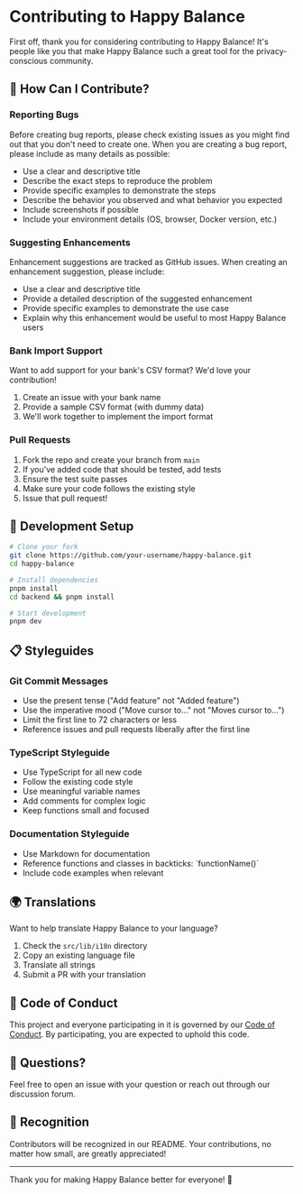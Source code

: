 # Contributing to Happy Balance

First off, thank you for considering contributing to Happy Balance! It's people like you that make Happy Balance such a great tool for the privacy-conscious community.

## 🌟 How Can I Contribute?

### Reporting Bugs

Before creating bug reports, please check existing issues as you might find out that you don't need to create one. When you are creating a bug report, please include as many details as possible:

* Use a clear and descriptive title
* Describe the exact steps to reproduce the problem
* Provide specific examples to demonstrate the steps
* Describe the behavior you observed and what behavior you expected
* Include screenshots if possible
* Include your environment details (OS, browser, Docker version, etc.)

### Suggesting Enhancements

Enhancement suggestions are tracked as GitHub issues. When creating an enhancement suggestion, please include:

* Use a clear and descriptive title
* Provide a detailed description of the suggested enhancement
* Provide specific examples to demonstrate the use case
* Explain why this enhancement would be useful to most Happy Balance users

### Bank Import Support

Want to add support for your bank's CSV format? We'd love your contribution!

1. Create an issue with your bank name
2. Provide a sample CSV format (with dummy data)
3. We'll work together to implement the import format

### Pull Requests

1. Fork the repo and create your branch from `main`
2. If you've added code that should be tested, add tests
3. Ensure the test suite passes
4. Make sure your code follows the existing style
5. Issue that pull request!

## 🚀 Development Setup

```bash
# Clone your fork
git clone https://github.com/your-username/happy-balance.git
cd happy-balance

# Install dependencies
pnpm install
cd backend && pnpm install

# Start development
pnpm dev
```

## 📋 Styleguides

### Git Commit Messages

* Use the present tense ("Add feature" not "Added feature")
* Use the imperative mood ("Move cursor to..." not "Moves cursor to...")
* Limit the first line to 72 characters or less
* Reference issues and pull requests liberally after the first line

### TypeScript Styleguide

* Use TypeScript for all new code
* Follow the existing code style
* Use meaningful variable names
* Add comments for complex logic
* Keep functions small and focused

### Documentation Styleguide

* Use Markdown for documentation
* Reference functions and classes in backticks: \`functionName()\`
* Include code examples when relevant

## 🌍 Translations

Want to help translate Happy Balance to your language?

1. Check the `src/lib/i18n` directory
2. Copy an existing language file
3. Translate all strings
4. Submit a PR with your translation

## 📜 Code of Conduct

This project and everyone participating in it is governed by our [Code of Conduct](CODE_OF_CONDUCT.md). By participating, you are expected to uphold this code.

## 🙋 Questions?

Feel free to open an issue with your question or reach out through our discussion forum.

## 🎉 Recognition

Contributors will be recognized in our README. Your contributions, no matter how small, are greatly appreciated!

---

Thank you for making Happy Balance better for everyone! 💚